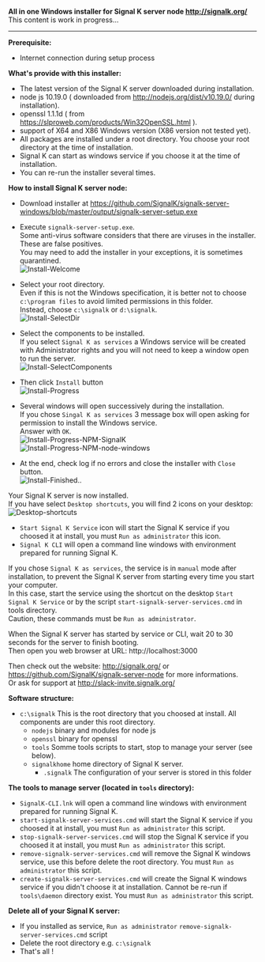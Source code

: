 **All in one Windows installer  for Signal K server node http://signalk.org/**  
This content is work in progress...
___  
**Prerequisite:**  
- Internet connection during setup process  
  
**What's provide with this installer:**  
- The latest version of the Signal K server downloaded during installation.  
- node js 10.19.0 ( downloaded from http://nodejs.org/dist/v10.19.0/ during installation).  
- openssl 1.1.1d ( from https://slproweb.com/products/Win32OpenSSL.html ).  
- support of X64 and X86 Windows version (X86 version not tested yet).  
- All packages are installed under a root directory. You choose your root directory at the time of installation.  
- Signal K can start as windows service if you choose it at the time of installation.  
- You can re-run the installer several times.  
  
**How to install Signal K server node:**  
- Download installer at https://github.com/SignalK/signalk-server-windows/blob/master/output/signalk-server-setup.exe  
- Execute `signalk-server-setup.exe`.  
Some anti-virus software considers that there are viruses in the installer. These are false positives.  
You may need to add the installer in your exceptions, it is sometimes quarantined.  
![Install-Welcome](screenshots/Install-Welcome.png)  
  
- Select your root directory.  
Even if this is not the Windows specification, it is better not to choose `c:\program files` to avoid limited permissions in this folder.  
Instead, choose `c:\signalk` or `d:\signalk`.  
![Install-SelectDir](screenshots/Install-SelectDir.png)  
  
- Select the components to be installed.  
If you select `Signal K as services` a Windows service will be created with Administrator rights and you will not need to keep a window open to run the server.  
![Install-SelectComponents](screenshots/Install-SelectComponents.png)  
  
- Then click `Install` button  
![Install-Progress](screenshots/Install-Progress-Download-nodejs.png)  
  
- Several windows will open successively during the installation.  
If you chose `Singal K as services` 3 message box will open asking for permission to install the Windows service.  
Answer with `OK`.  
![Install-Progress-NPM-SignalK](screenshots/Install-Progress-NPM-SignalK.png)  
![Install-Progress-NPM-node-windows](screenshots/Install-Progress-NPM-node-windows.png)  
  
- At the end, check log if no errors and close the installer with `Close` button.  
![Install-Finished](screenshots/Install-Finished.png)..
  
Your Signal K server is now installed.  
If you have select `Desktop shortcuts`, you will find 2 icons on your desktop:  
![Desktop-shortcuts](screenshots/Desktop-shortcuts.png)  
  
- `Start Signal K Service` icon will start the Signal K service if you choosed it at install, you must `Run as administrator` this icon.  
- `Signal K CLI` will open a command line windows with environment prepared for running Signal K.  
  
If you chose `Signal K as services`, the service is in `manual` mode after installation, to prevent the Signal K server from starting every time you start your computer.  
In this case, start the service using the shortcut on the desktop `Start Signal K Service` or by the script `start-signalk-server-services.cmd` in tools directory.  
Caution, these commands must be `Run as administrator`.  
  
When the Signal K server has started by service or CLI, wait 20 to 30 seconds for the server to finish booting.  
Then open you web browser at URL: http://localhost:3000  
  
Then check out the website:  http://signalk.org/ or https://github.com/SignalK/signalk-server-node for more informations.  
Or ask for support at http://slack-invite.signalk.org/
  
**Software structure:**  
+ `c:\signalk` This is the root directory that you choosed at install. All components are under this root directory.  
    - `nodejs` binary and modules for node js  
    - `openssl` binary for openssl  
    - `tools` Somme tools scripts to start, stop to manage your server (see below).  
    - `signalkhome` home directory of Signal K server.  
        - `.signalk` The configuration of your server is stored in this folder
  
**The tools to manage server (located in `tools` directory):**  
- `SignalK-CLI.lnk` will open a command line windows with environment prepared for running Signal K.  
- `start-signalk-server-services.cmd` will start the Signal K service if you choosed it at install, you must `Run as administrator` this script.  
- `stop-signalk-server-services.cmd` will stop the Signal K service if you choosed it at install, you must `Run as administrator` this script.  
- `remove-signalk-server-services.cmd` will remove the Signal K windows service, use this before delete the root directory. You must `Run as administrator` this script.  
- `create-signalk-server-services.cmd` will create the Signal K windows service if you didn't choose it at installation. Cannot be re-run if `tools\daemon` directory exist. You must `Run as administrator` this script.  
  
**Delete all of your Signal K server:**  
- If you installed as service, `Run as administrator` `remove-signalk-server-services.cmd` script  
- Delete the root directory e.g. `c:\signalk`  
- That's all !  
